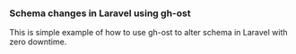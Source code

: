 ###  Schema changes in Laravel using gh-ost 

This is simple example of how to use gh-ost to alter schema in Laravel with zero downtime. 
